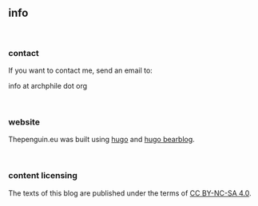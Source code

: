 ## info

&nbsp;
### contact

If you want to contact me, send an email to: 

info at archphile dot org

&nbsp;
### website

Thepenguin.eu was built using [hugo](https://gohugo.io) and [hugo bearblog](https://github.com/janraasch/hugo-bearblog).

&nbsp;
### content licensing

The texts of this blog are published under the terms of [CC BY-NC-SA 4.0](https://creativecommons.org/licenses/by-nc-sa/4.0/).